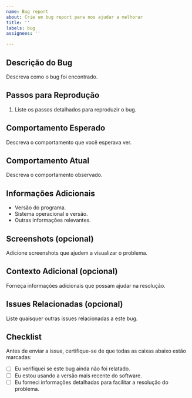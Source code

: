 ```yaml
---
name: Bug report
about: Crie um bug report para nos ajudar a melhorar
title: ''
labels: bug
assignees: ''

---
```


## Descrição do Bug

Descreva como o bug foi encontrado.

## Passos para Reprodução

1. Liste os passos detalhados para reproduzir o bug.

## Comportamento Esperado

Descreva o comportamento que você esperava ver.

## Comportamento Atual

Descreva o comportamento observado.

## Informações Adicionais

- Versão do programa.
- Sistema operacional e versão.
- Outras informações relevantes.

## Screenshots (opcional)

Adicione screenshots que ajudem a visualizar o problema.

## Contexto Adicional (opcional)

Forneça informações adicionais que possam ajudar na resolução.

## Issues Relacionadas (opcional)

Liste quaisquer outras issues relacionadas a este bug.

## Checklist

Antes de enviar a issue, certifique-se de que todas as caixas abaixo estão marcadas:

- [ ] Eu verifiquei se este bug ainda não foi relatado.
- [ ] Eu estou usando a versão mais recente do software.
- [ ] Eu forneci informações detalhadas para facilitar a resolução do problema.

